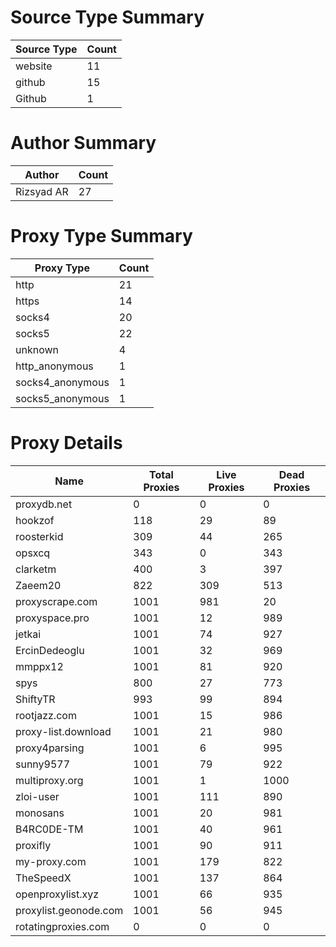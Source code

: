 # Source Type Summary

| Source Type | Count |
|-------------|-------|
| website | 11 |
| github | 15 |
| Github | 1 |


# Author Summary

| Author | Count |
|--------|-------|
| Rizsyad AR | 27 |


# Proxy Type Summary

| Proxy Type | Count |
|------------|-------|
| http | 21 |
| https | 14 |
| socks4 | 20 |
| socks5 | 22 |
| unknown | 4 |
| http_anonymous | 1 |
| socks4_anonymous | 1 |
| socks5_anonymous | 1 |


# Proxy Details

| Name | Total Proxies | Live Proxies | Dead Proxies |
|------|---------------|--------------|---------------|
| proxydb.net | 0 | 0 | 0 |
| hookzof | 118 | 29 | 89 |
| roosterkid | 309 | 44 | 265 |
| opsxcq | 343 | 0 | 343 |
| clarketm | 400 | 3 | 397 |
| Zaeem20 | 822 | 309 | 513 |
| proxyscrape.com | 1001 | 981 | 20 |
| proxyspace.pro | 1001 | 12 | 989 |
| jetkai | 1001 | 74 | 927 |
| ErcinDedeoglu | 1001 | 32 | 969 |
| mmppx12 | 1001 | 81 | 920 |
| spys | 800 | 27 | 773 |
| ShiftyTR | 993 | 99 | 894 |
| rootjazz.com | 1001 | 15 | 986 |
| proxy-list.download | 1001 | 21 | 980 |
| proxy4parsing | 1001 | 6 | 995 |
| sunny9577 | 1001 | 79 | 922 |
| multiproxy.org | 1001 | 1 | 1000 |
| zloi-user | 1001 | 111 | 890 |
| monosans | 1001 | 20 | 981 |
| B4RC0DE-TM | 1001 | 40 | 961 |
| proxifly | 1001 | 90 | 911 |
| my-proxy.com | 1001 | 179 | 822 |
| TheSpeedX | 1001 | 137 | 864 |
| openproxylist.xyz | 1001 | 66 | 935 |
| proxylist.geonode.com | 1001 | 56 | 945 |
| rotatingproxies.com | 0 | 0 | 0 |
